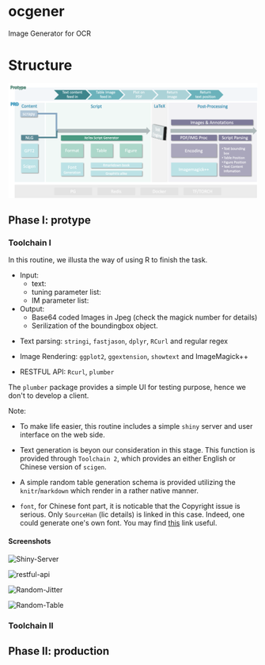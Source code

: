 # ocgener
Image Generator for OCR


# Structure

![st](fig/flowchar.png)

## Phase I: protype

### Toolchain I

In this routine, we illusta the way of using R to finish the task.

- Input: 
    - text: 
    - tuning parameter list:
    - IM parameter list:
- Output:
    - Base64 coded Images in Jpeg (check the magick number for details)
    - Serilization of the boundingbox object. 


<detail>

- Text parsing: `stringi`, `fastjason`, `dplyr`, `RCurl` and regular regex

- Image Rendering: `ggplot2`, `ggextension`, `showtext` and ImageMagick++

- RESTFUL API: `Rcurl`, `plumber`
</detail>

The `plumber` package provides a simple UI for testing purpose, hence we don't to develop a client.

Note: 

- To make life easier, this routine includes a simple `shiny` server and user interface on the web side.

- Text generation is beyon our consideration in this stage. This function is provided through `Toolchain 2`, which provides an either English or Chinese version of `scigen`. 

- A simple random table generation schema is provided utilizing the `knitr`/`markdown` which render in a rather native manner.

- `font`, for Chinese font part, it is noticable that the Copyright issue is serious. Only `SourceHan` (lic details) is linked in this case. Indeed, one could generate one's own font. You may find [this]() link useful.

#### Screenshots

![Shiny-Server]()

![restful-api]()

![Random-Jitter]()

![Random-Table]()

### Toolchain II



## Phase II: production
